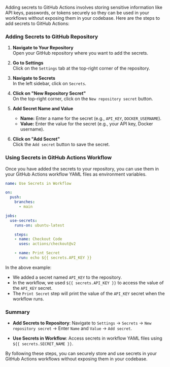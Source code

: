 Adding secrets to GitHub Actions involves storing sensitive information like API keys, passwords, or tokens securely so they can be used in your workflows without exposing them in your codebase. Here are the steps to add secrets to GitHub Actions:

### Adding Secrets to GitHub Repository

1. **Navigate to Your Repository**  
   Open your GitHub repository where you want to add the secrets.

2. **Go to Settings**  
   Click on the `Settings` tab at the top-right corner of the repository.

3. **Navigate to Secrets**  
   In the left sidebar, click on `Secrets`.

4. **Click on "New Repository Secret"**  
   On the top-right corner, click on the `New repository secret` button.

5. **Add Secret Name and Value**  
   - **Name:** Enter a name for the secret (e.g., `API_KEY`, `DOCKER_USERNAME`).
   - **Value:** Enter the value for the secret (e.g., your API key, Docker username).

6. **Click on "Add Secret"**  
   Click the `Add secret` button to save the secret.

### Using Secrets in GitHub Actions Workflow

Once you have added the secrets to your repository, you can use them in your GitHub Actions workflow YAML files as environment variables.

```yaml
name: Use Secrets in Workflow

on:
  push:
    branches:
      - main

jobs:
  use-secrets:
    runs-on: ubuntu-latest

    steps:
    - name: Checkout Code
      uses: actions/checkout@v2

    - name: Print Secret
      run: echo ${{ secrets.API_KEY }}
```

In the above example:

- We added a secret named `API_KEY` to the repository.
- In the workflow, we used `${{ secrets.API_KEY }}` to access the value of the `API_KEY` secret.
- The `Print Secret` step will print the value of the `API_KEY` secret when the workflow runs.

### Summary

- **Add Secrets to Repository**: Navigate to `Settings` -> `Secrets` -> `New repository secret` -> Enter `Name` and `Value` -> `Add secret`.
  
- **Use Secrets in Workflow**: Access secrets in workflow YAML files using `${{ secrets.SECRET_NAME }}`.

By following these steps, you can securely store and use secrets in your GitHub Actions workflows without exposing them in your codebase.
